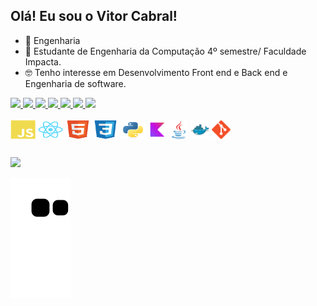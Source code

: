 ## Olá! Eu sou o Vitor Cabral!


- 🔭 Engenharia
- 🌱 Estudante de Engenharia da Computação  4º semestre/ Faculdade Impacta.
- 🤓 Tenho interesse em Desenvolvimento Front end e Back end e Engenharia de software.

 <div>
  <a href="https://github.com/Cabrauzz">
  <img height="180em" src="https://github-readme-stats.vercel.app/api?username=Cabrauzz"/>
  <img height="180em" src="https://github.com/Cabrauzz/github-readme-stats"/>
  <img height="180em" src="https://github-readme-stats.vercel.app/api/top-langs/?username=Cabrauzz&layout=compact&langs_count=7&theme=dracula"/>
  <img height="180cm" src= "https://github-readme-stats.vercel.app/api?username=Cabrauzz&show_icons=true&theme=dracula"/>
  <img height="180cm" src="https://github-readme-stats.vercel.app/api/top-langs/?username=Cabrauzz"/>
  <img height="180cm" src="https://github-readme-stats.vercel.app/api/top-langs/?username=Cabrauzz&layout=compact"/>
  <img height="180cm" src="https://github-readme-stats.vercel.app/api/wakatime?username=Cabrauzz"/>

</a>

</div>
<div style="display: inline_block"><br>
  <img align="center" alt="Vitor-Js" height="30" width="40" src="https://raw.githubusercontent.com/devicons/devicon/master/icons/javascript/javascript-plain.svg">
  <img align="center" alt="Vitor-React" height="30" width="40" src="https://raw.githubusercontent.com/devicons/devicon/master/icons/react/react-original.svg">
  <img align="center" alt="Vitor-HTML" height="30" width="40" src="https://raw.githubusercontent.com/devicons/devicon/master/icons/html5/html5-original.svg">
  <img align="center" alt="Vitor-CSS" height="30" width="40" src="https://raw.githubusercontent.com/devicons/devicon/master/icons/css3/css3-original.svg">
  <img align="center" alt="Vitor-Python" height="30" width="40" src="https://raw.githubusercontent.com/devicons/devicon/master/icons/python/python-original.svg">
  <img align="center" alt= "Vitor-Kotlin" height="30" widht="40" src="https://raw.githubusercontent.com/devicons/devicon/master/icons/kotlin/kotlin-original.svg">
  <img align="center" alt= "Vitor-Java" height="30" widht="40" src="https://raw.githubusercontent.com/devicons/devicon/master/icons/java/java-original.svg">
  <img align="center" alt= "Vitor-Docker" height="30" widht="40" src="https://raw.githubusercontent.com/devicons/devicon/master/icons/docker/docker-original.svg">
  <img align="center" alt= "Vitor-Git" height="30" widht="40" src="https://raw.githubusercontent.com/devicons/devicon/master/icons/git/git-original.svg">

</div>
  
<div>
  
  ##
  
</div>

<div>
 <a href="https://www.linkedin.com/in/vitor-cabral-da-silva-4569b8203/"><img src="https://img.shields.io/badge/-LinkedIn-%230077B5?style=for-the-badge&logo=linkedin&logoColor=white" target="_blank"></a>

 ![Snake animation](https://github.com/Cabrauzz/Cabrauzz/blob/output/github-contribution-grid-snake.svg)
</div>
